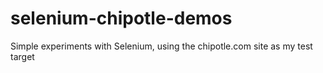# selenium-chipotle-demos
Simple experiments with Selenium, using the chipotle.com site as my test target

